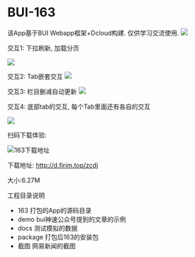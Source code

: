 # BUI-163

该App基于BUI Webapp框架+Dcloud构建. 仅供学习交流使用.
![](https://cdn.jsdelivr.net/gh/imouou/BUI-163/preview/preview.png)

交互1: 下拉刷新, 加载分页

![](https://cdn.jsdelivr.net/gh/imouou/BUI-163/preview/163_1.gif)

交互2: Tab嵌套交互
![](https://cdn.jsdelivr.net/gh/imouou/BUI-163/preview/163_2.gif)

交互3: 栏目删减自动更新
![](https://cdn.jsdelivr.net/gh/imouou/BUI-163/preview/163_3.gif)

交互4: 底部tab的交互, 每个Tab里面还有各自的交互

![](https://cdn.jsdelivr.net/gh/imouou/BUI-163/preview/163_4.gif)

扫码下载体验: 

![163下载地址](https://cdn.jsdelivr.net/gh/imouou/BUI-163/package/163ercode.png)

下载地址: http://d.firim.top/zcdj

大小:6.27M

工程目录说明

- 163  打包的App的源码目录
- demo bui神速公众号提到的文章的示例
- docs 测试模拟的数据
- package  打包后163的安装包
- 截图  网易新闻的截图

